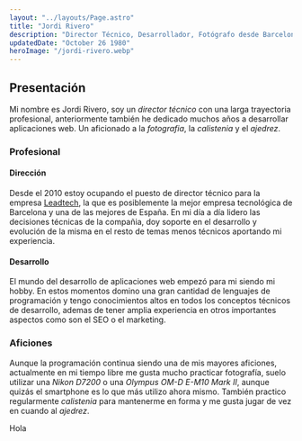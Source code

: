 ```yaml
---
layout: "../layouts/Page.astro"
title: "Jordi Rivero"
description: "Director Técnico, Desarrollador, Fotógrafo desde Barcelona"
updatedDate: "October 26 1980"
heroImage: "/jordi-rivero.webp"
---
```


## Presentación

Mi nombre es Jordi Rivero, soy un *director técnico* con una larga trayectoria profesional, anteriormente también he dedicado muchos años a desarrollar aplicaciones web. Un aficionado a la *fotografia*, la *calistenia* y el *ajedrez*.

### Profesional

#### Dirección

Desde el 2010 estoy ocupando el puesto de director técnico para la empresa [Leadtech](https://leadtech.com), la que es posiblemente la mejor empresa tecnológica de Barcelona y una de las mejores de España. En mi día a día lidero las decisiones técnicas de la compañia, doy soporte en el desarrollo y evolución de la misma en el resto de temas menos técnicos aportando mi experiencia.

#### Desarrollo

El mundo del desarrollo de aplicaciones web empezó para mi siendo mi hobby. En estos momentos domino una gran cantidad de lenguajes de programación y tengo conocimientos altos en todos los conceptos técnicos de desarrollo, ademas de tener amplia experiencia en otros importantes aspectos como son el SEO o el marketing.

### Aficiones

Aunque la programación continua siendo una de mis mayores aficiones, actualmente en mi tiempo libre me gusta mucho practicar fotografía, suelo utilizar una *Nikon D7200* o una *Olympus OM-D E-M10 Mark II*, aunque quizás el smartphone es lo que más utilizo ahora mismo. También practico regularmente *calistenia* para mantenerme en forma y me gusta jugar de vez en cuando al *ajedrez*.

Hola
